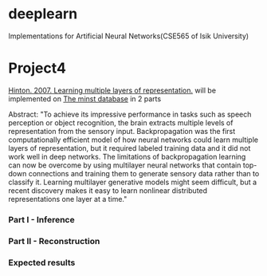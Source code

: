 deeplearn
=========

Implementations for Artificial Neural Networks(CSE565 of Isik University)

# Project4

[Hinton. 2007. Learning multiple layers of representation.](http://www.cs.toronto.edu/~fritz/absps/tics.pdf) will be implemented on [The minst database](http://yann.lecun.com/exdb/mnist/) in 2 parts

Abstract:
"To achieve its impressive performance in tasks such as
speech perception or object recognition, the brain
extracts multiple levels of representation from the sensory
input. Backpropagation was the first computationally
efficient model of how neural networks could learn
multiple layers of representation, but it required labeled
training data and it did not work well in deep networks.
The limitations of backpropagation learning can now be
overcome by using multilayer neural networks that contain
top-down connections and training them to generate
sensory data rather than to classify it. Learning
multilayer generative models might seem difficult, but
a recent discovery makes it easy to learn nonlinear
distributed representations one layer at a time."

### Part I - Inference

### Part II - Reconstruction

### Expected results
